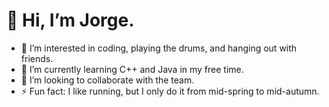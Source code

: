 # 👋 Hi, I’m Jorge.
- 👀 I’m interested in coding, playing the drums, and hanging out with friends.
- 🌱 I’m currently learning C++ and Java in my free time.
- 💞️ I’m looking to collaborate with the team.
- ⚡ Fun fact: I like running, but I only do it from mid-spring to mid-autumn.

